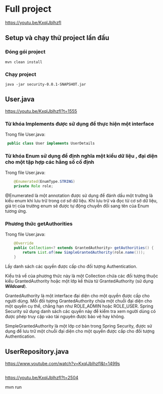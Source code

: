 # Full project

<https://youtu.be/KxqlJblhzfI>

## Setup và chạy thử project lần đầu

### Đóng gói project

```base //
mvn clean install
```

### Chạy project

```base //
java -jar security-0.0.1-SNAPSHOT.jar
```

## User.java

<https://youtu.be/KxqlJblhzfI?t=1555>  

### Từ khóa Implements được sử dụng để thực hiện một interface

Trong file User.java:  

``` java //
 public class User implements UserDetails
```  

### Từ khóa Enum sử dụng để định nghĩa một kiểu dữ liệu , đại diện cho một tập hợp các hằng số cố định  

Trong file User.java:

``` java //
    @Enumerated(EnumType.STRING)
    private Role role;
```

@Enumerated là một annotation được sử dụng để đánh dấu một trường là kiểu enum khi lưu trữ trong cơ sở dữ liệu. Khi lưu trữ và đọc từ cơ sở dữ liệu, giá trị của trường enum sẽ được tự động chuyển đổi sang tên của Enum tương ứng.

### Phương thức getAuthorities  

Trong file User.java:

``` java //
    @Override
    public Collection<? extends GrantedAuthority> getAuthorities() {
        return List.of(new SimpleGrantedAuthority(role.name()));
    }
```

Lấy danh sách các quyền được cấp cho đối tượng Authentication.  

Kiểu trả về của phương thức này là một Collection chứa các đối tượng thuộc kiểu GrantedAuthority hoặc một lớp kế thừa từ GrantedAuthority (sử dụng ***Wildcard***).  

GrantedAuthority là một interface đại diện cho một quyền được cấp cho người dùng. Mỗi đối tượng GrantedAuthority chứa một chuỗi đại diện cho một quyền cụ thể, chẳng hạn như ROLE_ADMIN hoặc ROLE_USER. Spring Security sử dụng danh sách các quyền này để kiểm tra xem người dùng có được phép truy cập vào tài nguyên được bảo vệ hay không.  

SimpleGrantedAuthority là một lớp cơ bản trong Spring Security, được sử dụng để lưu trữ một chuỗi đại diện cho một quyền được cấp cho đối tượng Authentication.  

## UserRepository.java  

<https://www.youtube.com/watch?v=KxqlJblhzfI&t=1499s>  

## 

<https://youtu.be/KxqlJblhzfI?t=2504>  


mvn run 
